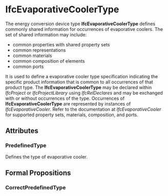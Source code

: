 # IfcEvaporativeCoolerType

The energy conversion device type **IfcEvaporativeCoolerType** defines commonly shared information for occurrences of evaporative coolers. The set of shared information may include:

* common properties with shared property sets
* common representations
* common materials
* common composition of elements
* common ports

It is used to define a evaporative cooler type specification indicating the specific product information that is common to all occurrences of that product type. The **IfcEvaporativeCoolerType** may be declared within _IfcProject_ or _IfcProjectLibrary_ using _IfcRelDeclares_ and may be exchanged with or without occurrences of the type. Occurrences of **IfcEvaporativeCoolerType** are represented by instances of _IfcEvaporativeCooler_. Refer to the documentation at _IfcEvaporativeCooler_ for supported property sets, materials, composition, and ports.

## Attributes

### PredefinedType
Defines the type of evaporative cooler.

## Formal Propositions

### CorrectPredefinedType

